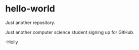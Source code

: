 # hello-world
Just another repository.

Just another computer science student signing up for GitHub.

-Holly
